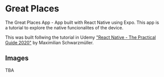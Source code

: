 # Great Places
The Great Places App - App built with React Native using Expo. This app is a tutorial to explore the native funcionalites of the device.

This was built follwing the tutorial in Udemy <a href="https://www.udemy.com/course/react-native-the-practical-guide/">"React Native - The Practical Guide 2020"</a> by Maximilian Schwarzmüller.

## Images
TBA